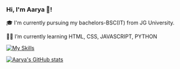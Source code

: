 ### Hi, I'm Aarya 👋!

🎓 I'm currently pursuing my bachelors-BSC(IT) from JG University.
<br>

🧑‍💻 I’m currently learning HTML, CSS, JAVASCRIPT, PYTHON

[![My Skills](https://skillicons.dev/icons?i=html,js,css,py)](https://skillicons.dev)


[![Aarya's GitHub stats](https://github-readme-stats.vercel.app/api?username=13Aarya)](https://github.com/13Aarya/github-readme-stats)
<br>

<!--
**13Aarya/13Aarya** is a ✨ _special_ ✨ repository because its `README.md` (this file) appears on your GitHub profile.

Here are some ideas to get you started:

- 🔭 I’m currently working on ...
- 🌱 I’m currently learning ...
- 👯 I’m looking to collaborate on ...
- 🤔 I’m looking for help with ...
- 💬 Ask me about ...
- 📫 How to reach me: ...
- 😄 Pronouns: ...
- ⚡ Fun fact: ...
-->
